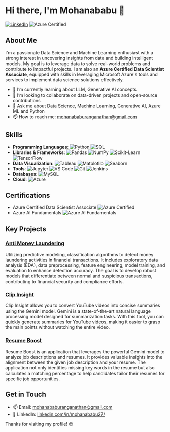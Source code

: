 # Hi there, I'm Mohanababu 👋

[![LinkedIn](https://img.shields.io/badge/LinkedIn-%230077B5.svg?style=for-the-badge&logo=linkedin&logoColor=white)](https://www.linkedin.com/in/mohanababu27/) ![Azure Certified](https://img.shields.io/badge/Azure%20Certified-Data%20Scientist%20Associate-%230078D4?style=flat&logo=microsoft-azure&logoColor=white)

## About Me

I'm a passionate Data Science and Machine Learning enthusiast with a strong interest in uncovering insights from data and building intelligent models. My goal is to leverage data to solve real-world problems and contribute to impactful projects. I am also an **Azure Certified Data Scientist Associate**, equipped with skills in leveraging Microsoft Azure's tools and services to implement data science solutions effectively.

- 🌱 I’m currently learning about LLM, Generative AI concepts
- 👯 I’m looking to collaborate on data-driven projects and open-source contributions
- 💬 Ask me about Data Science, Machine Learning, Generative AI, Azure ML and Python
- 📫 How to reach me: [mohanababuranganathan@gmail.com](mailto:mohanababuranganathan@gmail.com)


## Skills

- **Programming Languages**: ![Python](https://img.shields.io/badge/Python-%2314354C.svg?style=flat&logo=python&logoColor=white)  ![SQL](https://img.shields.io/badge/SQL-%234477A1.svg?style=flat&logo=postgresql&logoColor=white)
- **Libraries & Frameworks**: ![Pandas](https://img.shields.io/badge/Pandas-%23150458.svg?style=flat&logo=pandas&logoColor=white) ![NumPy](https://img.shields.io/badge/NumPy-%23013243.svg?style=flat&logo=numpy&logoColor=white) ![Scikit-Learn](https://img.shields.io/badge/Scikit--Learn-%23F7931E.svg?style=flat&logo=scikit-learn&logoColor=white) ![TensorFlow](https://img.shields.io/badge/TensorFlow-%23FF6F00.svg?style=flat&logo=tensorflow&logoColor=white)
- **Data Visualization**: ![Tableau](https://img.shields.io/badge/Tableau-%23E97627.svg?style=flat&logo=tableau&logoColor=white) ![Matplotlib](https://img.shields.io/badge/Matplotlib-%23007ACC.svg?style=flat&logo=matplotlib&logoColor=white) ![Seaborn](https://img.shields.io/badge/Seaborn-%2343B02A.svg?style=flat&logo=seaborn&logoColor=white)
- **Tools**: ![Jupyter](https://img.shields.io/badge/Jupyter-%23F37626.svg?style=flat&logo=jupyter&logoColor=white) ![VS Code](https://img.shields.io/badge/VS%20Code-%23007ACC.svg?style=flat&logo=visual-studio-code&logoColor=white) ![Git](https://img.shields.io/badge/Git-%23F05033.svg?style=flat&logo=git&logoColor=white) ![Jenkins](https://img.shields.io/badge/Jenkins-%232C5263.svg?style=flat&logo=jenkins&logoColor=white)
- **Databases**: ![MySQL](https://img.shields.io/badge/MySQL-%2300f.svg?style=flat&logo=mysql&logoColor=white)
- **Cloud**: ![Azure](https://img.shields.io/badge/Cloud-Microsoft%20Azure-%230078D4?style=flat&logo=microsoft-azure&logoColor=white)

## Certifications 
- Azure Certified Data Scientist Associate ![Azure Certified](https://img.shields.io/badge/Azure%20Certified-Data%20Scientist%20Associate-%230078D4?style=flat&logo=microsoft-azure&logoColor=white)
- Azure AI Fundamentals ![Azure AI Fundamentals](https://img.shields.io/badge/Azure%20AI%20Fundamentals-Certified-%230078D4?style=flat&logo=microsoft-azure&logoColor=white)
  
## Key Projects

### [Anti Money Laundering](https://github.com/persie27/My-Works/tree/main/Anti%20Money%20Laundering)
Utilizing predictive modeling, classification algorithms to detect money laundering activities in financial transactions. It includes exploratory data analysis (EDA), data preprocessing, feature engineering, model training, and evaluation to enhance detection accuracy. The goal is to develop robust models that differentiate between normal and suspicious transactions, contributing to financial security and compliance efforts.

### [Clip Insight](https://github.com/persie27/My-Works/tree/27cd2a6c92e015a7b107f1a30bccd9c43a72a505/Generative%20AI/LLM%20Projects/Gemini%20Model/YoutubeTranscriber)
Clip Insight allows you to convert YouTube videos into concise summaries using the Gemini model. Gemini is a state-of-the-art natural language processing model designed for summarization tasks. With this tool, you can quickly generate summaries for YouTube videos, making it easier to grasp the main points without watching the entire video.

### [Resume Boost](https://github.com/persie27/My-Works/tree/27cd2a6c92e015a7b107f1a30bccd9c43a72a505/Generative%20AI/LLM%20Projects/Gemini%20Model/ATS)
Resume Boost is an application that leverages the powerful Gemini model to analyze job descriptions and resumes. It provides valuable insights into the alignment between the given job description and your resume. The application not only identifies missing key words in the resume but also calculates a matching percentage to help candidates tailor their resumes for specific job opportunities.

## Get in Touch

- 📫 Email: [mohanababuranganathan@gmail.com](mailto:mohanababuranganathan@gmail.com)
- 💼 LinkedIn: [linkedin.com/in/mohanababu27/](https://www.linkedin.com/in/mohanababu27/)

Thanks for visiting my profile! 😊
